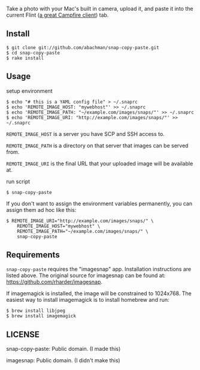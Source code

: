 Take a photo with your Mac's built in camera, upload it, and paste it into
the current Flint ([a great Campfire client](http://giantcomet.com/flint)) tab.

## Install

    $ git clone git://github.com/abachman/snap-copy-paste.git
    $ cd snap-copy-paste
    $ rake install

## Usage

setup environment

    $ echo "# this is a YAML config file" > ~/.snaprc
    $ echo 'REMOTE_IMAGE_HOST: "mywebhost"' >> ~/.snaprc
    $ echo 'REMOTE_IMAGE_PATH: "~/example.com/images/snaps/"' >> ~/.snaprc
    $ echo 'REMOTE_IMAGE_URI: "http://example.com/images/snaps/"' >> ~/.snaprc

`REMOTE_IMAGE_HOST` is a server you have SCP and SSH access to.

`REMOTE_IMAGE_PATH` is a directory on that server that images can be served from.

`REMOTE_IMAGE_URI` is the final URL that your uploaded image will be available at.

run script

    $ snap-copy-paste

If you don't want to assign the environment variables permanently, you can
assign them ad hoc like this:

    $ REMOTE_IMAGE_URI="http://example.com/images/snaps/" \
        REMOTE_IMAGE_HOST="mywebhost" \
        REMOTE_IMAGE_PATH="~/example.com/images/snaps/" \
        snap-copy-paste

## Requirements

`snap-copy-paste` requires the "imagesnap" app. Installation instructions are
listed above.  The original source for imagesnap can be found at:
https://github.com/rharder/imagesnap.

If imagemagick is installed, the image will be constrained to 1024x768.
The easiest way to install imagemagick is to install homebrew and run:

    $ brew install libjpeg
    $ brew install imagemagick

## LICENSE

snap-copy-paste: Public domain. (I made this)

imagesnap: Public domain. (I didn't make this)

